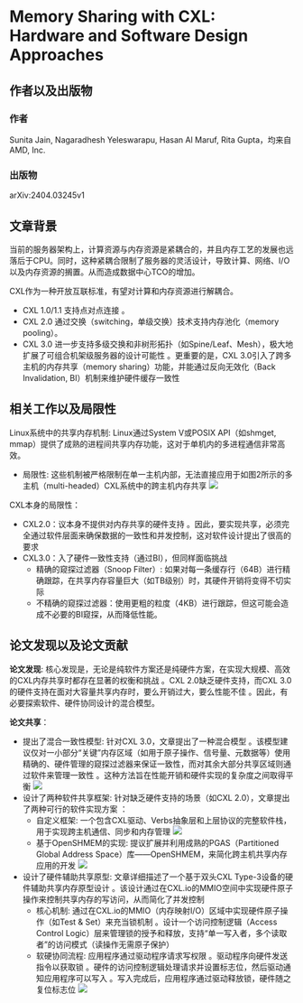 
# Memory Sharing with CXL: Hardware and Software Design Approaches

## 作者以及出版物
### 作者
Sunita Jain, Nagaradhesh Yeleswarapu, Hasan Al Maruf, Rita Gupta，均来自 AMD, Inc.

### 出版物
arXiv:2404.03245v1

## 文章背景
当前的服务器架构上，计算资源与内存资源是紧耦合的，并且内存工艺的发展也远落后于CPU。同时，这种紧耦合限制了服务器的灵活设计，导致计算、网络、I/O以及内存资源的搁置。从而造成数据中心TCO的增加。

CXL作为一种开放互联标准，有望对计算和内存资源进行解耦合。
- CXL 1.0/1.1 支持点对点连接 。
- CXL 2.0 通过交换（switching，单级交换）技术支持内存池化（memory pooling）。
- CXL 3.0 进一步支持多级交换和非树形拓扑（如Spine/Leaf、Mesh），极大地扩展了可组合机架级服务器的设计可能性 。更重要的是，CXL 3.0引入了跨多主机的内存共享（memory sharing）功能，并能通过反向无效化（Back Invalidation, BI）机制来维护硬件缓存一致性 

## 相关工作以及局限性
Linux系统中的共享内存机制: Linux通过System V或POSIX API（如shmget, mmap）提供了成熟的进程间共享内存功能，这对于单机内的多进程通信非常高效。
- 局限性: 这些机制被严格限制在单一主机内部，无法直接应用于如图2所示的多主机（multi-headed）CXL系统中的跨主机内存共享
![](https://pic1.imgdb.cn/item/6874c57558cb8da5c8ac0798.png)



CXL本身的局限性：
- CXL2.0：议本身不提供对内存共享的硬件支持 。因此，要实现共享，必须完全通过软件层面来确保数据的一致性和并发控制，这对软件设计提出了很高的要求
- CXL3.0：入了硬件一致性支持（通过BI），但同样面临挑战 
  - 精确的窥探过滤器（Snoop Filter）: 如果对每一条缓存行（64B）进行精确跟踪，在共享内存容量巨大（如TB级别）时，其硬件开销将变得不切实际
  - 不精确的窥探过滤器：使用更粗的粒度（4KB）进行跟踪，但这可能会造成不必要的BI窥探，从而降低性能。




## 论文发现以及论文贡献
**论文发现**: 核心发现是，无论是纯软件方案还是纯硬件方案，在实现大规模、高效的CXL内存共享时都存在显著的权衡和挑战 。CXL 2.0缺乏硬件支持，而CXL 3.0的硬件支持在面对大容量共享内存时，要么开销过大，要么性能不佳 。因此，有必要探索软件、硬件协同设计的混合模型。

**论文共享**：
- 提出了混合一致性模型: 针对CXL 3.0，文章提出了一种混合模型 。该模型建议仅对一小部分“关键”内存区域（如用于原子操作、信号量、元数据等）使用精确的、硬件管理的窥探过滤器来保证一致性，而对其余大部分共享区域则通过软件来管理一致性 。这种方法旨在性能开销和硬件实现的复杂度之间取得平衡
![](https://pic1.imgdb.cn/item/6874c55058cb8da5c8ac05f4.png)
- 设计了两种软件共享框架: 针对缺乏硬件支持的场景（如CXL 2.0），文章提出了两种可行的软件实现方案 ：
  - 自定义框架: 一个包含CXL驱动、Verbs抽象层和上层协议的完整软件栈，用于实现跨主机通信、同步和内存管理
  ![](https://pic1.imgdb.cn/item/6874c62d58cb8da5c8ac0c66.png)
  - 基于OpenSHMEM的实现: 提议扩展并利用成熟的PGAS（Partitioned Global Address Space）库——OpenSHMEM，来简化跨主机共享内存应用的开发
  ![](https://pic1.imgdb.cn/item/6874c64758cb8da5c8ac0d13.png)
- 设计了硬件辅助共享原型: 文章详细描述了一个基于双头CXL Type-3设备的硬件辅助共享内存原型设计 。该设计通过在CXL.io的MMIO空间中实现硬件原子操作来控制共享内存的写访问，从而简化了并发控制
  - 核心机制: 通过在CXL.io的MMIO（内存映射I/O）区域中实现硬件原子操作（如Test & Set）来充当锁机制 。设计一个访问控制逻辑（Access Control Logic）层来管理锁的授予和释放，支持“单一写入者，多个读取者”的访问模式（读操作无需原子保护）
  - 软硬协同流程: 应用程序通过驱动程序请求写权限 。驱动程序向硬件发送指令以获取锁 。硬件的访问控制逻辑处理请求并设置标志位，然后驱动通知应用程序可以写入 。写入完成后，应用程序通过驱动释放锁，硬件随之复位标志位
![](https://pic1.imgdb.cn/item/6874c6ae58cb8da5c8ac0fc3.png)